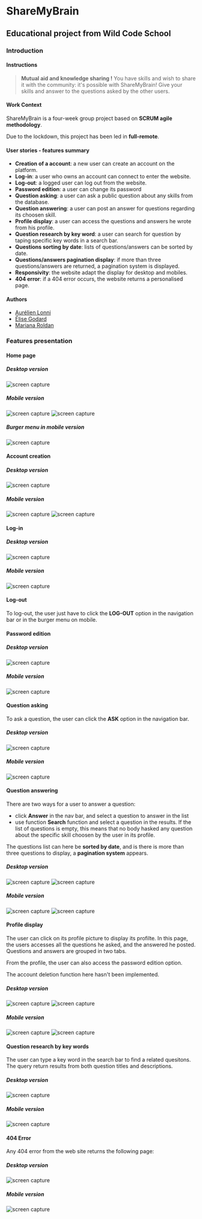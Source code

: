 # ShareMyBrain

## Educational project from Wild Code School

### Introduction

#### Instructions

>**Mutual aid and knowledge sharing !**
>You have skills and wish to share it with the community: it's possible with ShareMyBrain!
>Give your skills and answer to the questions asked by the other users.


#### Work Context

ShareMyBrain is a four-week group project based on **SCRUM agile methodology**. 

Due to the lockdown, this project has been led in **full-remote**. 

#### User stories - features summary

- **Creation of a account**: a new user can create an account on the platform. 
- **Log-in**: a user who owns an account can connect to enter the website.
- **Log-out**: a logged user can log out from the website.
- **Password edition**: a user can change its password
- **Question asking**: a user can ask a public question about any skills from the database.
- **Question answering**: a user can post an answer for questions regarding its choosen skill. 
- **Profile display**: a user can access the questions and answers he wrote from his profile.
- **Question research by key word**: a user can search for question by taping specific key words in a search bar.
- **Questions sorting by date**: lists of questions/answers can be sorted by date.
- **Questions/answers pagination display**: if more than three questions/answers are returned, a pagination system is displayed.
- **Responsivity**: the website adapt the display for desktop and mobiles.
- **404 error**: if a 404 error occurs, the website returns a personalised page.


#### Authors

- [Aurélien Lonni](https://github.com/0reldev)
- [Élise Godard](https://github.com/elisego)
- [Mariana Roldan](https://github.com/mroldan747) 


### Features presentation

#### Home page

##### Desktop version
![screen capture](https://github.com/0reldev/share-my-brain/blob/dev/src/main/resources/static/images/screen-captures/screen-capture-desktop-1.png?raw=true)

##### Mobile version
![screen capture](https://github.com/0reldev/share-my-brain/blob/dev/src/main/resources/static/images/screen-captures/screen-capture-mobile-1.png?raw=true)
![screen capture](https://github.com/0reldev/share-my-brain/blob/dev/src/main/resources/static/images/screen-captures/screen-capture-mobile-2.png?raw=true)

##### Burger menu in mobile version
![screen capture](https://github.com/0reldev/share-my-brain/blob/dev/src/main/resources/static/images/screen-captures/screen-capture-mobile-4.png?raw=true)


#### Account creation

##### Desktop version
![screen capture](https://github.com/0reldev/share-my-brain/blob/dev/src/main/resources/static/images/screen-captures/screen-capture-desktop-2.png?raw=true)

##### Mobile version
![screen capture](https://github.com/0reldev/share-my-brain/blob/dev/src/main/resources/static/images/screen-captures/screen-capture-mobile-13.png?raw=true)
![screen capture](https://github.com/0reldev/share-my-brain/blob/dev/src/main/resources/static/images/screen-captures/screen-capture-mobile-14.png?raw=true)


#### Log-in

##### Desktop version
![screen capture](https://github.com/0reldev/share-my-brain/blob/dev/src/main/resources/static/images/screen-captures/screen-capture-desktop-3.png?raw=true)

##### Mobile version
![screen capture](https://github.com/0reldev/share-my-brain/blob/dev/src/main/resources/static/images/screen-captures/screen-capture-mobile-15.png?raw=true)


#### Log-out

To log-out, the user just have to click the **LOG-OUT** option in the navigation bar or in the burger menu on mobile. 


#### Password edition

##### Desktop version

![screen capture](https://github.com/0reldev/share-my-brain/blob/dev/src/main/resources/static/images/screen-captures/screen-capture-desktop-15.png?raw=true)

##### Mobile version

![screen capture](https://github.com/0reldev/share-my-brain/blob/dev/src/main/resources/static/images/screen-captures/screen-capture-mobile-11.png?raw=true)

#### Question asking

To ask a question, the user can click the **ASK** option in the navigation bar.

##### Desktop version

![screen capture](https://github.com/0reldev/share-my-brain/blob/dev/src/main/resources/static/images/screen-captures/screen-capture-desktop-5.png?raw=true)

##### Mobile version

![screen capture](https://github.com/0reldev/share-my-brain/blob/dev/src/main/resources/static/images/screen-captures/screen-capture-mobile-5.png?raw=true)


#### Question answering

There are two ways for a user to answer a question:
- click **Answer** in the nav bar, and select a question to answer in the list
- use function **Search** function and select a question in the results. 
If the list of questions is empty, this means that no body hasked any question about the specific skill choosen by the user in its profile.

The questions list can here be **sorted by date**, and is there is more than three questions to display, a **pagination system** appears.

##### Desktop version

![screen capture](https://github.com/0reldev/share-my-brain/blob/dev/src/main/resources/static/images/screen-captures/screen-capture-desktop-7.png?raw=true)
![screen capture](https://github.com/0reldev/share-my-brain/blob/dev/src/main/resources/static/images/screen-captures/screen-capture-desktop-8.png?raw=true)

##### Mobile version

![screen capture](https://github.com/0reldev/share-my-brain/blob/dev/src/main/resources/static/images/screen-captures/screen-capture-mobile-16.png?raw=true)
![screen capture](https://github.com/0reldev/share-my-brain/blob/dev/src/main/resources/static/images/screen-captures/screen-capture-mobile-7.png?raw=true)

#### Profile display

The user can click on its profile picture to display its profilte. In this page, the users accesses all the questions he asked, and the answered he posted.
Questions and answers are grouped in two tabs.

From the profile, the user can also access the password edition option.

The account deletion function here hasn't been implemented.

##### Desktop version

![screen capture](https://github.com/0reldev/share-my-brain/blob/dev/src/main/resources/static/images/screen-captures/screen-capture-desktop-9.png?raw=true)
![screen capture](https://github.com/0reldev/share-my-brain/blob/dev/src/main/resources/static/images/screen-captures/screen-capture-desktop-10.png?raw=true)

##### Mobile version

![screen capture](https://github.com/0reldev/share-my-brain/blob/dev/src/main/resources/static/images/screen-captures/screen-capture-mobile-10.png?raw=true)
![screen capture](https://github.com/0reldev/share-my-brain/blob/dev/src/main/resources/static/images/screen-captures/screen-capture-mobile-9.png?raw=true)


#### Question research by key words

The user can type a key word in the search bar to find a related quesitons. The query return results from both question titles and descriptions.

##### Desktop version

![screen capture](https://github.com/0reldev/share-my-brain/blob/dev/src/main/resources/static/images/screen-captures/screen-capture-desktop-12.png?raw=true)

##### Mobile version

![screen capture](https://github.com/0reldev/share-my-brain/blob/dev/src/main/resources/static/images/screen-captures/screen-capture-mobile-8.png?raw=true)


#### 404 Error

Any 404 error from the web site returns the following page:

##### Desktop version

![screen capture](https://github.com/0reldev/share-my-brain/blob/dev/src/main/resources/static/images/screen-captures/screen-capture-desktop-13.png?raw=true)

##### Mobile version

![screen capture](https://github.com/0reldev/share-my-brain/blob/dev/src/main/resources/static/images/screen-captures/screen-capture-mobile-12.png?raw=true)
